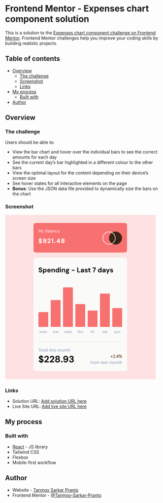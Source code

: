 # Frontend Mentor - Expenses chart component solution

This is a solution to the [Expenses chart component challenge on Frontend Mentor](https://www.frontendmentor.io/challenges/expenses-chart-component-e7yJBUdjwt). Frontend Mentor challenges help you improve your coding skills by building realistic projects.

## Table of contents

- [Overview](#overview)
  - [The challenge](#the-challenge)
  - [Screenshot](#screenshot)
  - [Links](#links)
- [My process](#my-process)
  - [Built with](#built-with)
- [Author](#author)

## Overview

### The challenge

Users should be able to:

- View the bar chart and hover over the individual bars to see the correct amounts for each day
- See the current day’s bar highlighted in a different colour to the other bars
- View the optimal layout for the content depending on their device’s screen size
- See hover states for all interactive elements on the page
- **Bonus**: Use the JSON data file provided to dynamically size the bars on the chart

### Screenshot

![](./src/screenshots/screenshot.png)

### Links

- Solution URL: [Add solution URL here](https://www.frontendmentor.io/solutions/expense-chart-with-react-MMotsgURWO)
- Live Site URL: [Add live site URL here](https://expense-chart-react.onrender.com/)

## My process

### Built with

- [React](https://reactjs.org/) - JS library
- Tailwind CSS
- Flexbox
- Mobile-first workflow

## Author

- Website - [Tanmoy Sarkar Pranto](https://portfolio-new-a34w.onrender.com/)
- Frontend Mentor - [@Tanmoy-Sarkar-Pranto](https://www.frontendmentor.io/profile/Tanmoy-Sarkar-Pranto)
